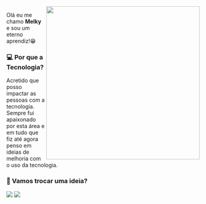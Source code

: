 <img src="https://github-production-user-asset-6210df.s3.amazonaws.com/97841160/263562401-9669836f-60c9-4239-87bb-5d8f7d60f008.png" min-width="400px" max-width="400px" width="400px" align="right">

<p align="left"> 
  Olá eu me chamo <b>Melky</b> e sou um eterno aprendiz!😁

<p align="left">
  <h3>💻 Por que a Tecnologia?</h3>
  <p>Acretido que posso impactar as pessoas com a tecnologia. Sempre fui apaixonado por esta área e em tudo que fiz até agora penso em ideias de melhoria com o uso da tecnologia. </p>
</p>

<p align="left">
</p>

<p align="left">
   <h3>📨 Vamos trocar uma ideia? </h3> 

  <a href="m3lkygreen@gmail.com" alt="Gmail">
  <img src="https://img.shields.io/badge/-Gmail-FF0000?style=flat-square&labelColor=FF0000&logo=gmail&logoColor=white&link=LINK-DO-SEU-GMAIL" /></a>

  <a href="https://www.linkedin.com/in/melkylop/" alt="LinkedIn">
  <img src="https://img.shields.io/badge/-Linkedin-0e76a8?style=flat-square&logo=Linkedin&logoColor=white&link=LINK-DO-SEU-LINKEDIN" /></a>

</p>
